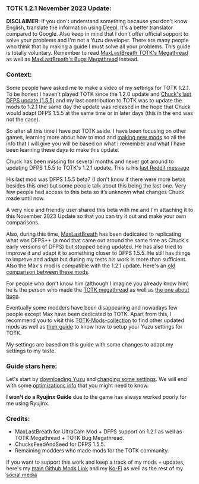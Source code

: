 ### TOTK 1.2.1 November 2023 Update:

**DISCLAIMER**: If you don't understand something because you don't know English, translate the information using [Deepl](https://www.deepl.com/). It's a better translator compared to Google. Also keep in mind that I don't offer official support to solve your problems and I'm not a Yuzu developer. There are many people who think that by making a guide I must solve all your problems. This guide is totally voluntary. Remember to read [MaxLastBreath TOTK's Megathread](https://www.reddit.com/user/Maxlastbreath/comments/148o725/tears_of_the_kingdom_yuzu_setup_guide_60_fps_up/) as well as [MaxLastBreath's Bugs Megathread](https://www.reddit.com/user/Maxlastbreath/comments/148p4wh/yuzu_totk_bugmegathread/) instead.

### Context:

Some people have asked me to make a video of my settings for TOTK 1.2.1. To be honest I haven't played TOTK since the 1.2.0 update and [Chuck's last DFPS update (1.5.5)](https://www.reddit.com/user/ChucksFeedAndSeed/comments/14xksce/beta1_totk_dynamicfps_v155beta1_custom_internal/) and my last contribution to TOTK was to update the mods to 1.2.1 the same day the update was released in the hope that Chuck would adapt DFPS 1.5.5 at the same time or in later days (this in the end was not the case). 

So after all this time I have put TOTK aside. I have been focusing on other games, learning more about how to mod and [making new mods](https://github.com/StevensND/switch-port-mods) so all the info that I will give you will be based on what I remember and what I have been learning these days to make this update.

Chuck has been missing for several months and never got around to updating DFPS 1.5.5 to TOTK's 1.2.1 update. This is his [last Reddit message](https://www.reddit.com/u/ChucksFeedAndSeed/comments/14xksce/comment/ju8qqth/?utm_source=share&utm_medium=web2x&context=3)

His last mod was DFPS 1.5.5 beta7 (I don't know if there were more betas besides this one) but some people talk about this being the last one. Very few people had access to this beta so it’s unknown what changes Chuck made until now.

A very nice and friendly user shared this beta with me and I'm attaching it to this November 2023 Update so that you can try it out and make your own comparisons.

Also, during this time, [MaxLastBreath](https://github.com/MaxLastBreath/TOTK-DFPS) has been dedicated to replicating what was DFPS++ (a mod that came out around the same time as Chuck's early versions of DFPS) but stopped being updated. He has also tried to improve it and adapt it to something closer to DFPS 1.5.5. He still has things to improve and adapt but during my tests his work is more than sufficient. Also the Max's mod is compatible with the 1.2.1 update. Here's an [old comparison between these mods](https://youtu.be/5zMMAq4hfsQ?si=fsD9EuvXXW7IjX4B). 

For people who don't know him (although I imagine you already know him) he is the person who made the [TOTK megathread](https://www.reddit.com/user/Maxlastbreath/comments/148o725/tears_of_the_kingdom_yuzu_setup_guide_60_fps_up/) as well as [the one about bugs](https://www.reddit.com/user/Maxlastbreath/comments/148p4wh/yuzu_totk_bugmegathread/). 

Eventually some modders have been disappearing and nowadays few people except Max have been dedicated to TOTK. Apart from this, I recommend you to visit this [TOTK-Mods-collection](https://github.com/hoverbike1/TOTK-Mods-collection/tree/main) to find other updated mods as well as [their guide](https://github.com/hoverbike1/TOTK-Mods-collection/blob/main/SETUP.md) to know how to setup your Yuzu settings for TOTK. 

My settings are based on this guide with some changes to adapt my settings to my taste. 

### Guide stars here:

Let's start by [downloading Yuzu](https://github.com/StevensND/switch-port-mods/tree/main/The%20Legend%20of%20Zelda%20Tears%20of%20the%20Kingdom/%5B0100F2C0115B6000%5D/1.2.1/How%20to%20Setup%20Yuzu) and [changing some settings](https://github.com/StevensND/switch-port-mods/tree/main/The%20Legend%20of%20Zelda%20Tears%20of%20the%20Kingdom/%5B0100F2C0115B6000%5D/1.2.1/Settings%20(Only%20for%20Yuzu)). We will end with some [optimizations info](https://github.com/StevensND/switch-port-mods/tree/main/The%20Legend%20of%20Zelda%20Tears%20of%20the%20Kingdom/%5B0100F2C0115B6000%5D/1.2.1/Optimizations) that you might need to know.

**I won't do a Ryujinx Guide** due to the game has always worked poorly for me using Ryujinx.

### Credits:

- MaxLastBreath for UltraCam Mod + DFPS support on 1.2.1 as well as TOTK Megathread + TOTK Bug Megathread.
- ChucksFeedAndSeed for DFPS 1.5.5.
- Remaining modders who made mods for the TOTK community.

If you want to support this work and keep a track of my mods + updates, here's my [main Github Mods Link](https://github.com/StevensND/switch-port-mods) and my [Ko-Fi](https://ko-fi.com/stevenss) as well as the rest of my [social media](https://linktr.ee/stevenssv2)